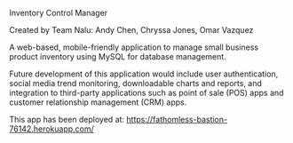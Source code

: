 Inventory Control Manager

Created by Team Nalu:
Andy Chen, Chryssa Jones, Omar Vazquez

A web-based, mobile-friendly application to manage small business product inventory using MySQL for database management. 

Future development of this application would include user authentication, social media trend monitoring, downloadable charts and reports, and integration to third-party applications such as point of sale (POS) apps and customer relationship management (CRM) apps.

This app has been deployed at: https://fathomless-bastion-76142.herokuapp.com/


